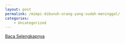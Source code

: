 ```yaml
---
layout: post
permalink: /mimpi-dibunuh-orang-yang-sudah-meninggal/
categories:
    - Uncategorized
---
```


[Baca Selengkapnya](/06)